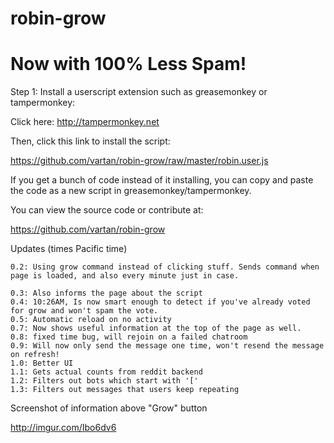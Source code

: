# robin-grow
# Now with 100% Less Spam!

Step 1: Install a userscript extension such as greasemonkey or tampermonkey:

Click here: http://tampermonkey.net


Then, click this link to install the script:

https://github.com/vartan/robin-grow/raw/master/robin.user.js

If you get a bunch of code instead of it installing, you can copy and paste the code as a new script in greasemonkey/tampermonkey.

You can view the source code or contribute at: 

https://github.com/vartan/robin-grow


Updates (times Pacific time)

    0.2: Using grow command instead of clicking stuff. Sends command when page is loaded, and also every minute just in case.

    0.3: Also informs the page about the script
    0.4: 10:26AM, Is now smart enough to detect if you've already voted for grow and won't spam the vote.
    0.5: Automatic reload on no activity
    0.7: Now shows useful information at the top of the page as well.
    0.8: fixed time bug, will rejoin on a failed chatroom
    0.9: Will now only send the message one time, won't resend the message on refresh!
    1.0: Better UI
    1.1: Gets actual counts from reddit backend
    1.2: Filters out bots which start with '['
    1.3: Filters out messages that users keep repeating

Screenshot of information above "Grow" button

http://imgur.com/Ibo6dv6
